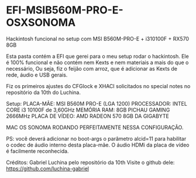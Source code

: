 # EFI-MSIB560M-PRO-E-OSXSONOMA
Hackintosh funcional no setup com MSI B560M-PRO-E + i310100F + RX570 8GB


Esta pasta contém a EFI que gerei para o meu setup rodar o hackintosh.
Ele é 100% funcional e não contém nem Kexts e nem materiais a mais do que o necessário,
Ou seja, fiz o feijão com arroz, que é adicionar as Kexts de rede, áudio e USB gerais.

Fiz os primeiros ajustes do CFGlock e XHACI solicitados no special notes no repositório da 10th do Luchina. 

Setup:
PLACA-MÃE: MSI B560M PRO-E (LGA 1200)
PROCESSADOR: INTEL CORE i3 10100F de 3,60GHz
MEMÓRIA RAM: 8GB PICHAU GAMING 2666MHz
PLACA DE VÍDEO: AMD RADEON 570 8GB DA GIGABYTE

MAC OS SONOMA RODANDO PERFEITAMENTE NESSA CONFIGURAÇÃO.

PS: você deverá adicionar no boot-args o parâmetro alcid=11 para habilitar o codec de áudio interno desta placa-mãe. O áudio HDMi da placa de vídeo é facilmente reconhecida.

Créditos: Gabriel Luchina pelo repositório da 10th
Visite o github dele: https://github.com/luchina-gabriel

